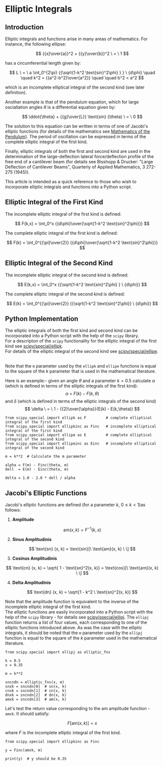 # Elliptic Integrals

## Introduction

Elliptic integrals and functions arise in many areas of mathematics. For instance, the following ellipse:

$$ {{x}\over{a}}^2  + {{y}\over{b}}^2 \ = \ 1  $$

has a circumferential length given by:

$$ L \ = \  a \int_0^{2\pi} {{\sqrt{1-k^2 \text{sin}^2\phi} } }  \ {d\phi}  \quad \quad k^2 = {{a^2-b^2}\over{a^2}}   \quad \quad b^2 < a^2  $$

which is an incomplete elliptical integral of the second kind (see later definition).

Another example is that of the pendulum equation, which 
for large osciallation angles $\theta$ is a differential equation given by:

$$ \ddot{\theta} + {{g}\over{L}}  \text{sin} (\theta) \ = \ 0 $$

The solution to this equation can be written in terms of one of Jacobi's elliptic functions (for details of the mathematics see [Mathematics of the Pendulum](http://jgxsoft.com/examples/pendulum.html)). The period of oscillation can be expressed in terms of the complete elliptic integral of the first kind.

Finally, elliptic integrals of both the first and second kind are used in the determination of the large-deflection lateral force/deflection profile of the free end of a cantilever beam (for details see Bisshopp & Drucker: "Large Deflection of Cantilever Beams", Quarterly of Applied Mathematics, 3 272-275 (1945)).

This article is intended as a quick reference to those who wish to incorporate elliptic integrals and functions into a Python script.

## Elliptic Integral of the First Kind

The incomplete elliptic integral of the first kind is defined:

$$ F(k,x) = \int_0^x {{d\phi}\over{\sqrt{1-k^2 \text{sin}^2\phi}}} $$ 

The complete elliptic integral of the first kind is defined:

$$ F(k) = \int_0^{{\pi}\over{2}} {{d\phi}\over{\sqrt{1-k^2 \text{sin}^2\phi}}} $$ 


## Elliptic Integral of the Second Kind

The incomplete elliptic integral of the second kind is defined:

$$ E(k,x) = \int_0^x {{\sqrt{1-k^2 \text{sin}^2\phi} } \ {d\phi}} $$

The complete elliptic integral of the second kind is defined:

$$ E(k) = \int_0^{{\pi}\over{2}} {{\sqrt{1-k^2 \text{sin}^2\phi}} \ {d\phi}} $$ 

## Python Implementation

The elliptic integrals of both the first kind and second kind can be incorporated into a Python script with the help of the ```scipy``` library.
<br>For a descripton of the ```scipy``` functionality for the elliptic integral of the first kind see
[scipy/special/ellipk](https://docs.scipy.org/doc/scipy/reference/generated/scipy.special.ellipk.html).
<br>For details of the elliptic integral of the second kind see
[scipy/special/ellipe](https://docs.scipy.org/doc/scipy/reference/generated/scipy.special.ellipe.html). 

<br>Note that the ```m``` parameter used by
the ```ellipk``` and ```ellipe``` functions is equal to the square of the $k$ parameter that is used in the mathematical literature. <br>

Here is an example:- given an angle $\theta$ and a parameter $k = 0.5$ calculate $\alpha$ (which is defined in terms of the elliptic integrals of the first kind):
$$ \alpha \ =  \ F(k) - F(k,\theta) $$
and $\delta$ (which is defined in terms of the elliptic integrals of the second kind)
$$ \delta \  =  \ 1 - {{2}\over{\alpha}}(E(k) - E(k,\theta)) $$

```
from scipy.special import ellipk as F         # complete elliptical integral of the first kind
from scipy.special import ellipkinc as Finc   # incomplete elliptical integral of the first kind
from scipy.special import ellipe as E         # complete elliptical integral of the second kind
from scipy.special import ellipeinc as Einc   # incomplete elliptical integral of the second kind

m = k**2  # Calculate the m parameter

alpha = F(m) - Finc(theta, m)
dell  = E(m) - Einc(theta, m)
    
delta = 1.0 - 2.0 * dell / alpha
```




## Jacobi's Elliptic Functions


Jacobi's elliptic functions are defined (for a parameter $k, \ 0 \leq k < 1$)as follows:

1) <b>Amplitude</b>

$$ \text{am}(x,k) = F^{-1}(k,x)  $$

2) <b>Sinus Amplitudinis</b>

$$ \text{sn} (x, k) = \text{sin}[\ \text{am}(x, k) \ \] $$

3) <b>Cosinus Amplitudinis</b>

$$ \text{cn} (x, k) = \sqrt{   1 - \text{sn}^2(x, k)} = \text{cos}[\ \text{am}(x, k) \ \] $$

4) <b>Delta Amplitudinis</b>

$$ \text{dn} (x, k) = \sqrt{1 - k^2 \ \text{sn}^2(x, k)}   $$

Note that the amplitude function is equivalent to the inverse of the incomplete elliptic integral of the first kind.
<br>
The elliptic functions are easily incorporated into a Python script with the help of the ```scipy``` library - for details see
[scipy/special/ellipj](https://docs.scipy.org/doc/scipy/reference/generated/scipy.special.ellipj.html). The ```ellipj``` function returns a
list of four values, each corresponding to one of the elliptic functions introduced above. As was the case with the elliptic integrals, 
it should be noted that the ```m``` parameter used by
the ```ellipj``` function is equal to the square of the $k$ parameter used in the mathematical literature.

```
from scipy.special import ellipj as elliptic_fns

k = 0.5
x = 0.35

m = k**2

sncndn = elliptic_fns(x, m)
snxk = sncndn[0]  # sn(x, k)
cnxk = sncndn[1]  # cn(x, k)
dnxk = sncndn[2]  # dn(x, k)
amxk = sncndn[3]  # am(x, k)
```

Let's test the return value corresponding to the $\text{am}$ amplitude function - ```amxk```. It should satisfy:

$$ F[\text{am}(x,k)] = x $$

where $F$ is the incomplete elliptic integral of the first kind.

```
from scipy.special import ellipkinc as Finc

y = Finc(amxk, m)

print(y)  # y should be 0.35
```
